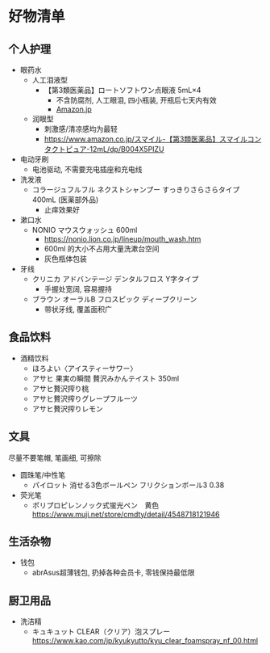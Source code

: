 # 好物清单

## 个人护理

- 眼药水
  + 人工泪液型
    - 【第3類医薬品】ロートソフトワン点眼液 5mL×4
      - 不含防腐剂, 人工眼泪, 四小瓶装, 开瓶后七天内有效
      - [Amazon.jp](https://www.amazon.co.jp/ロート目薬-【第3類医薬品】ロートソフトワン点眼液-5mL×4/dp/B00P2A6SWM)
  + 润眼型
    - 刺激感/清凉感均为最轻
    - https://www.amazon.co.jp/スマイル-【第3類医薬品】スマイルコンタクトピュア-12mL/dp/B004X5PIZU
- 电动牙刷 
   - 电池驱动, 不需要充电插座和充电线
- 洗发液
  - コラージュフルフル ネクストシャンプー すっきりさらさらタイプ 400mL (医薬部外品)
    - 止痒效果好
- 漱口水
  - NONIO マウスウォッシュ 600ml
    - <https://nonio.lion.co.jp/lineup/mouth_wash.htm>
    - 600ml 的大小不占用大量洗漱台空间
    - 灰色瓶体包装
- 牙线
  - クリニカ アドバンテージ デンタルフロス Y字タイプ
    - 手握处宽阔, 容易握持
  - ブラウン オーラルB フロスピック ディープクリーン
    - 带状牙线, 覆盖面积广

## 食品饮料

- 酒精饮料
  - ほろよい〈アイスティーサワー〉
  - アサヒ 果実の瞬間 贅沢みかんテイスト 350ml
  - アサヒ贅沢搾り桃
  - アサヒ贅沢搾りグレープフルーツ
  - アサヒ贅沢搾りレモン
  
## 文具

尽量不要笔帽, 笔画细, 可擦除

- 圆珠笔/中性笔
  - パイロット 消せる3色ボールペン フリクションボール3 0.38 
- 荧光笔
  - ポリプロピレンノック式蛍光ペン　黄色 <https://www.muji.net/store/cmdty/detail/4548718121946>

## 生活杂物

- 钱包
    + abrAsus超薄钱包, 扔掉各种会员卡, 零钱保持最低限
## 厨卫用品

- 洗洁精
  - キュキュット CLEAR（クリア）泡スプレー <https://www.kao.com/jp/kyukyutto/kyu_clear_foamspray_nf_00.html>
